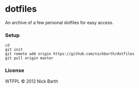 # dotfiles

An archive of a few personal dotfiles for easy access.

### Setup

```terminal
cd
git init
git remote add origin https://github.com/nickbarth/dotfiles 
git pull origin master
```

### License
WTFPL &copy; 2012 Nick Barth
